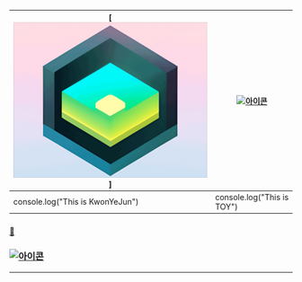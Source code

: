  [[![이미지](logo.gif)]](https://mymain-e6d56.web.app/) |[![아이콘](key.ico)](http://monkeyhappy.kro.kr/)
 ------------------------------- | ------------------------------- 
console.log("This is KwonYeJun")  |  console.log("This is TOY")


### <a href="https://mymain-e6d56.web.app/">

 👋</a>

### <a href="http://monkeyhappy.kro.kr/"><img src="key.ico" alt="아이콘" style="width:100px; height:100px;"></a>
----
<!--
**KwonYeJun/KwonYeJun** is a ✨ _special_ ✨ repository because its `README.md` (this file) appears on your GitHub profile.

Here are some ideas to get you started:

- 🔭 I’m currently working on ...
- 🌱 I’m currently learning ...
- 👯 I’m looking to collaborate on ...
- 🤔 I’m looking for help with ...
- 💬 Ask me about ...
- 📫 How to reach me: ...
- 😄 Pronouns: ...
- ⚡ Fun fact: ...
-->
